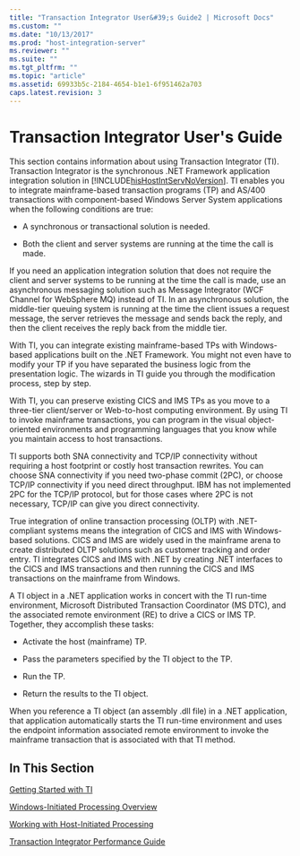 ```yaml
---
title: "Transaction Integrator User&#39;s Guide2 | Microsoft Docs"
ms.custom: ""
ms.date: "10/13/2017"
ms.prod: "host-integration-server"
ms.reviewer: ""
ms.suite: ""
ms.tgt_pltfrm: ""
ms.topic: "article"
ms.assetid: 69933b5c-2184-4654-b1e1-6f951462a703
caps.latest.revision: 3
---
```

# Transaction Integrator User&#39;s Guide
This section contains information about using Transaction Integrator (TI). Transaction Integrator is the synchronous .NET Framework application integration solution in [!INCLUDE[hisHostIntServNoVersion](../core/includes/hishostintservnoversion-md.md)]. TI enables you to integrate mainframe-based transaction programs (TP) and AS/400 transactions with component-based Windows Server System applications when the following conditions are true:  
  
-   A synchronous or transactional solution is needed.  
  
-   Both the client and server systems are running at the time the call is made.  
  
 If you need an application integration solution that does not require the client and server systems to be running at the time the call is made, use an asynchronous messaging solution such as Message Integrator (WCF Channel for WebSphere MQ) instead of TI. In an asynchronous solution, the middle-tier queuing system is running at the time the client issues a request message, the server retrieves the message and sends back the reply, and then the client receives the reply back from the middle tier.  
  
 With TI, you can integrate existing mainframe-based TPs with Windows-based applications built on the .NET Framework. You might not even have to modify your TP if you have separated the business logic from the presentation logic. The wizards in TI guide you through the modification process, step by step.  
  
 With TI, you can preserve existing CICS and IMS TPs as you move to a three-tier client/server or Web-to-host computing environment. By using TI to invoke mainframe transactions, you can program in the visual object-oriented environments and programming languages that you know while you maintain access to host transactions.  
  
 TI supports both SNA connectivity and TCP/IP connectivity without requiring a host footprint or costly host transaction rewrites. You can choose SNA connectivity if you need two-phase commit (2PC), or choose TCP/IP connectivity if you need direct throughput. IBM has not implemented 2PC for the TCP/IP protocol, but for those cases where 2PC is not necessary, TCP/IP can give you direct connectivity.  
  
 True integration of online transaction processing (OLTP) with .NET-compliant systems means the integration of CICS and IMS with Windows-based solutions. CICS and IMS are widely used in the mainframe arena to create distributed OLTP solutions such as customer tracking and order entry. TI integrates CICS and IMS with .NET by creating .NET interfaces to the CICS and IMS transactions and then running the CICS and IMS transactions on the mainframe from Windows.  
  
 A TI object in a .NET application works in concert with the TI run-time environment, Microsoft Distributed Transaction Coordinator (MS DTC), and the associated remote environment (RE) to drive a CICS or IMS TP. Together, they accomplish these tasks:  
  
-   Activate the host (mainframe) TP.  
  
-   Pass the parameters specified by the TI object to the TP.  
  
-   Run the TP.  
  
-   Return the results to the TI object.  
  
 When you reference a TI object (an assembly .dll file) in a .NET application, that application automatically starts the TI run-time environment and uses the endpoint information associated remote environment to invoke the mainframe transaction that is associated with that TI method.  
  
## In This Section  
 [Getting Started with TI](../core/getting-started-with-ti.md)  
  
 [Windows-Initiated Processing Overview](../core/windows-initiated-processing-overview.md)  
  
 [Working with Host-Initiated Processing](../core/working-with-host-initiated-processing.md)  
  
 [Transaction Integrator Performance Guide](../core/transaction-integrator-performance-guide.md)